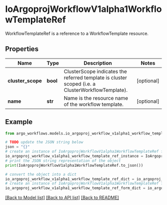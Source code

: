 # IoArgoprojWorkflowV1alpha1WorkflowTemplateRef

WorkflowTemplateRef is a reference to a WorkflowTemplate resource.

## Properties

Name | Type | Description | Notes
------------ | ------------- | ------------- | -------------
**cluster_scope** | **bool** | ClusterScope indicates the referred template is cluster scoped (i.e. a ClusterWorkflowTemplate). | [optional] 
**name** | **str** | Name is the resource name of the workflow template. | [optional] 

## Example

```python
from argo_workflows.models.io_argoproj_workflow_v1alpha1_workflow_template_ref import IoArgoprojWorkflowV1alpha1WorkflowTemplateRef

# TODO update the JSON string below
json = "{}"
# create an instance of IoArgoprojWorkflowV1alpha1WorkflowTemplateRef from a JSON string
io_argoproj_workflow_v1alpha1_workflow_template_ref_instance = IoArgoprojWorkflowV1alpha1WorkflowTemplateRef.from_json(json)
# print the JSON string representation of the object
print(IoArgoprojWorkflowV1alpha1WorkflowTemplateRef.to_json())

# convert the object into a dict
io_argoproj_workflow_v1alpha1_workflow_template_ref_dict = io_argoproj_workflow_v1alpha1_workflow_template_ref_instance.to_dict()
# create an instance of IoArgoprojWorkflowV1alpha1WorkflowTemplateRef from a dict
io_argoproj_workflow_v1alpha1_workflow_template_ref_form_dict = io_argoproj_workflow_v1alpha1_workflow_template_ref.from_dict(io_argoproj_workflow_v1alpha1_workflow_template_ref_dict)
```
[[Back to Model list]](../README.md#documentation-for-models) [[Back to API list]](../README.md#documentation-for-api-endpoints) [[Back to README]](../README.md)


